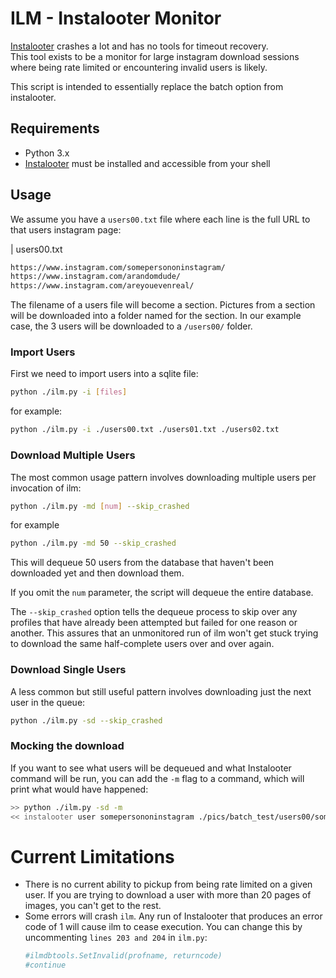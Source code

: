 # ILM - Instalooter Monitor

[Instalooter](https://github.com/althonos/InstaLooter) crashes a lot and has no tools for timeout recovery.  
This tool exists to be a monitor for large instagram download sessions where being rate limited or encountering invalid users is likely.

This script is intended to essentially replace the batch option from instalooter.

## Requirements

* Python 3.x
* [Instalooter](https://github.com/althonos/InstaLooter) must be installed and accessible from your shell

## Usage

We assume you have a `users00.txt` file where each line is the full URL to that users instagram page:

| users00.txt
```txt 
https://www.instagram.com/somepersononinstagram/
https://www.instagram.com/arandomdude/
https://www.instagram.com/areyouevenreal/
```

The filename of a users file will become a section. Pictures from a section will be downloaded into a folder named for the section. In our example case, the 3 users will be downloaded to a `/users00/` folder.

### Import Users

First we need to import users into a sqlite file:

```bash
python ./ilm.py -i [files]
```
for example:
```bash
python ./ilm.py -i ./users00.txt ./users01.txt ./users02.txt
```

### Download Multiple Users

The most common usage pattern involves downloading multiple users per invocation of ilm:


```bash
python ./ilm.py -md [num] --skip_crashed
```

for example
```bash
python ./ilm.py -md 50 --skip_crashed
```
This will dequeue 50 users from the database that haven't been downloaded yet and then download them.

If you omit the `num` parameter, the script will dequeue the entire database.

The `--skip_crashed` option tells the dequeue process to skip over any profiles that have already been attempted but failed for one reason or another. This assures that an unmonitored run of ilm won't get stuck trying to download the same half-complete users over and over again.

### Download Single Users

A less common but still useful pattern involves downloading just the next user in the queue:

```bash
python ./ilm.py -sd --skip_crashed
```

### Mocking the download

If you want to see what users will be dequeued and what Instalooter command will be run, you can add the `-m` flag to a command, which will print what would have happened:

```bash
>> python ./ilm.py -sd -m
<< instalooter user somepersononinstagram ./pics/batch_test/users00/somepersononinstagram
```

# Current Limitations

* There is no current ability to pickup from being rate limited on a given user.
    If you are trying to download a user with more than 20 pages of images, you can't get to the rest. 
* Some errors will crash `ilm`. Any run of Instalooter that produces an error code of 1 will cause ilm to cease execution. You can change this by uncommenting `lines 203 and 204` in `ilm.py`:
    ```python
    #ilmdbtools.SetInvalid(profname, returncode)
    #continue
    ```
